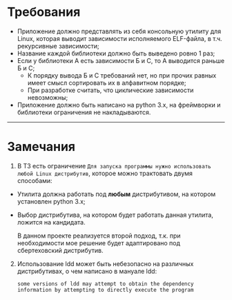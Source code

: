 # Требования

- Приложение должно представлять из себя консольную утилиту для Linux, 
которая выводит зависимости исполняемого ELF-файла, в т.ч. рекурсивные зависимости;
- Название каждой библиотеки должно быть выведено ровно 1 раз;
- Если у библиотеки А есть зависимости Б и С, то А выводится раньше Б и С;
  - К порядку вывода Б и С требований нет, но при прочих равных имеет смысл сортировать их в алфавитном порядке;
  - При разработке считать, что циклические зависимости невозможны;
- Приложение должно быть написано на python 3.x, на фреймворки и библиотеки ограничения не накладываются.

---

# Замечания

1. В ТЗ есть ограничение `Для запуска программы нужно использовать любой Linux дистрибутив`,
которое можно трактовать двумя способами:
- Утилита должна работать под **любым** дистрибутивом, на котором установлен python 3.x;
- Выбор дистрибутива, на котором будет работать данная утилита, ложится на кандидата.

  В данном проекте реализуется второй подход, 
  т.к. при необходимости мое решение будет адаптировано под сбертеховский дистрибутив.

2. Использование ldd может быть небезопасно на различных дистрибутивах, о чем написано в мануале ldd:
    ```man
    some versions of ldd may attempt to obtain the dependency information by attempting to directly execute the program
    ```
